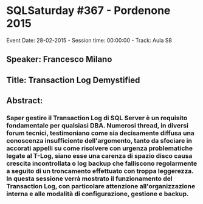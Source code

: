 # SQLSaturday #367 - Pordenone 2015
Event Date: 28-02-2015 - Session time: 00:00:00 - Track: Aula S8
## Speaker: Francesco Milano
## Title: Transaction Log Demystified
## Abstract:
### Saper gestire il Transaction Log di SQL Server è un requisito fondamentale per qualsiasi DBA. Numerosi thread, in diversi forum tecnici, testimoniano come sia decisamente diffusa una conoscenza insufficiente dell'argomento, tanto da sfociare in accorati appelli su come risolvere con urgenza problematiche legate al T-Log, siano esse una carenza di spazio disco causa crescita incontrollata o log backup che falliscono regolarmente a seguito di un troncamento effettuato con troppa leggerezza. In questa sessione verrà mostrato il funzionamento del Transaction Log, con particolare attenzione all'organizzazione interna e alle modalità di configurazione, gestione e backup.
